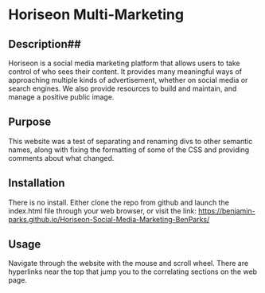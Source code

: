 # Horiseon Multi-Marketing

## Description##
Horiseon is a social media marketing platform that allows users to take control of who sees their content. It provides many meaningful ways of approaching multiple kinds of advertisement, whether on social media or search engines. We also provide resources to build and maintain, and manage a positive public image.

## Purpose

This website was a test of separating and renaming divs to other semantic names, along with fixing the formatting of some of the CSS and providing comments about what changed. 

## Installation

There is no install. Either clone the repo from github and launch the index.html file through your web browser, or visit the link: https://benjamin-parks.github.io/Horiseon-Social-Media-Marketing-BenParks/


## Usage

Navigate through the website with the mouse and scroll wheel. There are hyperlinks near the top that jump you to the correlating sections on the web page.